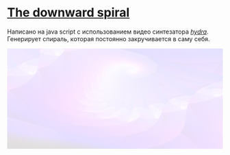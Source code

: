 # [The downward spiral](https://hydra.ojack.xyz/?sketch_id=GjvIBc2HSuaky5in)

Написано на java script с использованием видео синтезатора [*hydra*](https://github.com/hydra-synth/hydra). Генерирует спираль, которая постоянно закручивается в саму себя.

![alt text](https://github.com/ShmakovVladimir/hydraAndP5patches/blob/master/theDownwardSpiral/example.png)
